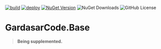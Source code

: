 [![build](https://github.com/gardasar-code/GardasarCode.Base/actions/workflows/build.yml/badge.svg)](https://github.com/gardasar-code/GardasarCode.Base/actions/workflows/build.yml) [![deploy](https://github.com/gardasar-code/GardasarCode.Base/actions/workflows/deploy.yml/badge.svg)](https://github.com/gardasar-code/GardasarCode.Base/actions/workflows/deploy.yml) [![NuGet Version](https://img.shields.io/nuget/v/GardasarCode.Base.svg)](https://www.nuget.org/packages/GardasarCode.Base/) ![NuGet Downloads](https://img.shields.io/nuget/dt/GardasarCode.Base) ![GitHub License](https://img.shields.io/github/license/gardasar-code/GardasarCode.Base)

# GardasarCode.Base

> **Being supplemented.**
